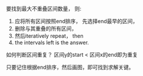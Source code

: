要找到最大不重叠区间数量， 则:

1. 应将所有区间按照end排序， 先选择end最早的区间，
2. 删除与其重叠的所有区间，
3. 然后iteratively repeat， then
4. the intervals left is the answer.

如何判断区间重复？
区间y的start < 区间x的end即为重复

只要记住根据end排序，然后画图，即可找到求解关键。